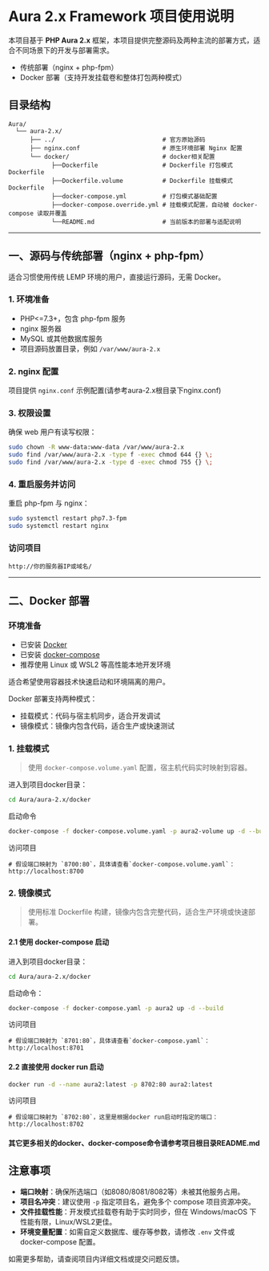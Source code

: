 # Aura 2.x Framework 项目使用说明

本项目基于 **PHP Aura 2.x** 框架，本项目提供完整源码及两种主流的部署方式，适合不同场景下的开发与部署需求。

- 传统部署（nginx + php-fpm）
- Docker 部署（支持开发挂载卷和整体打包两种模式）

## 目录结构

```text
Aura/
  └── aura-2.x/
      ├── ../                              # 官方原始源码
      ├── nginx.conf                       # 原生环境部署 Nginx 配置
      └── docker/                          # docker相关配置
            ├──Dockerfile                  # Dockerfile 打包模式Dockerfile
            ├──Dockerfile.volume           # Dockerfile 挂载模式Dockerfile
            ├──docker-compose.yml          # 打包模式基础配置
            ├──docker-compose.override.yml # 挂载模式配置，自动被 docker-compose 读取并覆盖
            └──README.md                   # 当前版本的部署与适配说明
```

---

## 一、源码与传统部署（nginx + php-fpm）

适合习惯使用传统 LEMP 环境的用户，直接运行源码，无需 Docker。

### 1. 环境准备

- PHP<=7.3+，包含 php-fpm 服务
- nginx 服务器
- MySQL 或其他数据库服务
- 项目源码放置目录，例如 `/var/www/aura-2.x`

### 2. nginx 配置

项目提供 `nginx.conf` 示例配置(请参考aura-2.x根目录下nginx.conf)

### 3. 权限设置

确保 web 用户有读写权限：

```bash
sudo chown -R www-data:www-data /var/www/aura-2.x
sudo find /var/www/aura-2.x -type f -exec chmod 644 {} \;
sudo find /var/www/aura-2.x -type d -exec chmod 755 {} \;
```

### 4. 重启服务并访问

重启 php-fpm 与 nginx：

```bash
sudo systemctl restart php7.3-fpm
sudo systemctl restart nginx
```

### 访问项目

```
http://你的服务器IP或域名/
```

---

## 二、Docker 部署

### 环境准备

- 已安装 [Docker](https://docs.docker.com/get-docker/)
- 已安装 [docker-compose](https://docs.docker.com/compose/install/)
- 推荐使用 Linux 或 WSL2 等高性能本地开发环境

适合希望使用容器技术快速启动和环境隔离的用户。

Docker 部署支持两种模式：

- 挂载模式：代码与宿主机同步，适合开发调试
- 镜像模式：镜像内包含代码，适合生产或快速测试

### 1. 挂载模式

> 使用 `docker-compose.volume.yaml` 配置，宿主机代码实时映射到容器。

进入到项目docker目录：

```bash
cd Aura/aura-2.x/docker
```

启动命令
```bash
docker-compose -f docker-compose.volume.yaml -p aura2-volume up -d --build
```

访问项目

```
# 假设端口映射为 `8700:80`，具体请查看`docker-compose.volume.yaml`：
http://localhost:8700
```

### 2. 镜像模式

> 使用标准 Dockerfile 构建，镜像内包含完整代码，适合生产环境或快速部署。

#### 2.1 使用 docker-compose 启动

进入到项目docker目录：

```bash
cd Aura/aura-2.x/docker
```

启动命令：
```bash
docker-compose -f docker-compose.yaml -p aura2 up -d --build
```

访问项目

```
# 假设端口映射为 `8701:80`，具体请查看`docker-compose.yaml`：
http://localhost:8701
```

#### 2.2 直接使用 docker run 启动

```bash
docker run -d --name aura2:latest -p 8702:80 aura2:latest
```

访问项目

```
# 假设端口映射为 `8702:80`，这里是根据docker run启动时指定的端口：
http://localhost:8702
```

#### 其它更多相关的docker、docker-compose命令请参考项目根目录README.md

## 注意事项

- **端口映射**：确保所选端口（如8080/8081/8082等）未被其他服务占用。
- **项目名冲突**：建议使用 `-p` 指定项目名，避免多个 compose 项目资源冲突。
- **文件挂载性能**：开发模式挂载卷有助于实时同步，但在 Windows/macOS 下性能有限，Linux/WSL2更佳。
- **环境变量配置**：如需自定义数据库、缓存等参数，请修改 `.env` 文件或 docker-compose 配置。

如需更多帮助，请查阅项目内详细文档或提交问题反馈。
